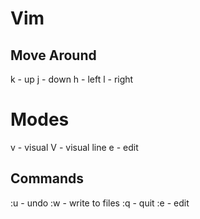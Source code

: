 # Vim

## Move Around

k - up
j - down
h - left
l - right


# Modes

v - visual
V - visual line
e - edit


## Commands

:u - undo
:w - write to files
:q - quit
:e - edit

